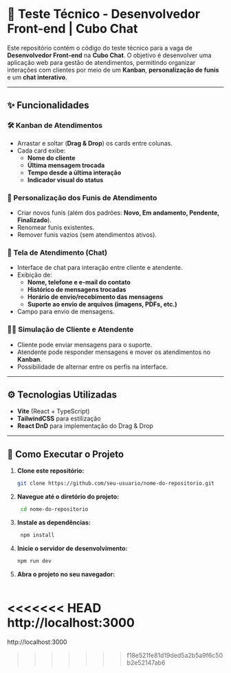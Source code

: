 # 📌 Teste Técnico - Desenvolvedor Front-end | Cubo Chat  

Este repositório contém o código do teste técnico para a vaga de **Desenvolvedor Front-end** na **Cubo Chat**. O objetivo é desenvolver uma aplicação web para gestão de atendimentos, permitindo organizar interações com clientes por meio de um **Kanban**, **personalização de funis** e um **chat interativo**.  

---

## ✨ Funcionalidades  

### 🛠️ Kanban de Atendimentos  
- Arrastar e soltar (**Drag & Drop**) os cards entre colunas.  
- Cada card exibe:  
  - **Nome do cliente**  
  - **Última mensagem trocada**  
  - **Tempo desde a última interação**  
  - **Indicador visual do status**  

### 📝 Personalização dos Funis de Atendimento  
- Criar novos funis (além dos padrões: **Novo, Em andamento, Pendente, Finalizado**).  
- Renomear funis existentes.  
- Remover funis vazios (sem atendimentos ativos).  

### 💬 Tela de Atendimento (Chat)  
- Interface de chat para interação entre cliente e atendente.  
- Exibição de:  
  - **Nome, telefone e e-mail do contato**  
  - **Histórico de mensagens trocadas**  
  - **Horário de envio/recebimento das mensagens**  
  - **Suporte ao envio de arquivos (imagens, PDFs, etc.)**  
- Campo para envio de mensagens.  

### 👨‍💼 Simulação de Cliente e Atendente  
- Cliente pode enviar mensagens para o suporte.  
- Atendente pode responder mensagens e mover os atendimentos no **Kanban**.  
- Possibilidade de alternar entre os perfis na interface.  

---

## ⚙️ Tecnologias Utilizadas  
- **Vite** (React + TypeScript)  
- **TailwindCSS** para estilização  
- **React DnD** para implementação do Drag & Drop  

---

## 🚀 Como Executar o Projeto  

1. **Clone este repositório:**  
   ```sh
   git clone https://github.com/seu-usuario/nome-do-repositorio.git

2. **Navegue até o diretório do projeto:**
   ```sh
    cd nome-do-repositorio

3. **Instale as dependências:**
   ```sh
    npm install

4. **Inicie o servidor de desenvolvimento:**
   ```sh
   npm run dev

5. **Abra o projeto no seu navegador:**
   ```sh
<<<<<<< HEAD
   http://localhost:3000
=======
   http://localhost:3000
>>>>>>> f18e521fe81d19ded5a2b5a9f6c50b2e52147ab6
